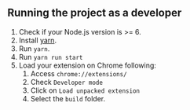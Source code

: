 ## Running the project as a developer

1. Check if your Node.js version is >= 6.
2. Install [yarn](https://yarnpkg.com/lang/en/docs/install/).
3. Run `yarn`.
4. Run `yarn run start`
5. Load your extension on Chrome following:
    1. Access `chrome://extensions/`
    2. Check `Developer mode`
    3. Click on `Load unpacked extension`
    4. Select the `build` folder.

